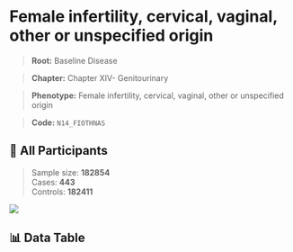 # Female infertility, cervical, vaginal, other or unspecified origin

> **Root:** Baseline Disease  

> **Chapter:** Chapter XIV- Genitourinary  

> **Phenotype:** Female infertility, cervical, vaginal, other or unspecified origin  

> **Code:** `N14_FIOTHNAS`

## 🧪 All Participants  
> Sample size: **182854**  
> Cases: **443**  
> Controls: **182411**
<img src="/Sensitive/Figures/ALL/Baseline/N14_FIOTHNAS.png"/>

## 📊 Data Table
<CsvTableMRF src="/Sensitive/Data/ALL/Baseline/LG_N14_FIOTHNAS.csv"/>

